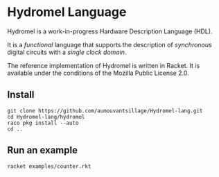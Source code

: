 # Hydromel Language

Hydromel is a work-in-progress Hardware Description Language (HDL).

It is a *functional* language that supports the description of *synchronous*
digital circuits with a *single clock domain*.

The reference implementation of Hydromel is written in Racket.
It is available under the conditions of the Mozilla Public License 2.0.

## Install

```
git clone https://github.com/aumouvantsillage/Hydromel-lang.git
cd Hydromel-lang/hydromel
raco pkg install --auto
cd ..
```

## Run an example

```
racket examples/counter.rkt
```
